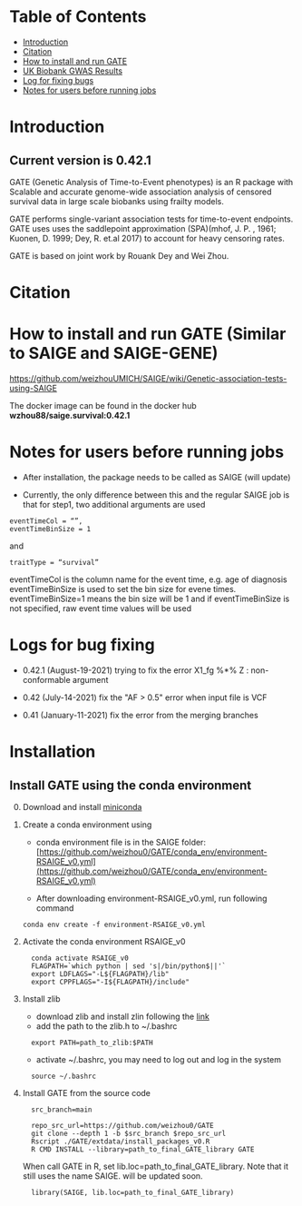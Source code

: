 Table of Contents
=================

   * [Introduction](#introduction)
   * [Citation](#citation)
   * [How to install and run GATE](#how-to-install-and-run-saige-and-saige-gene)
   * [UK Biobank GWAS Results](#uk-biobank-gwas-results)
   * [Log for fixing bugs](#log-for-fixing-bugs)
   * [Notes for users before running jobs](#notes-for-users-before-running-jobs)

# Introduction


## Current version is 0.42.1

GATE (Genetic Analysis of Time-to-Event phenotypes) is an R package with Scalable and accurate genome-wide association analysis of censored survival data in large scale biobanks using frailty models. 

GATE performs single-variant association tests for time-to-event endpoints. GATE uses uses the saddlepoint approximation (SPA)(mhof, J. P. , 1961; Kuonen, D. 1999; Dey, R. et.al 2017) to account for heavy censoring rates. 

GATE is based on joint work by Rouank Dey and Wei Zhou. 


# Citation


# How to install and run GATE (Similar to SAIGE and SAIGE-GENE) 

  https://github.com/weizhouUMICH/SAIGE/wiki/Genetic-association-tests-using-SAIGE

The docker image can be found in the docker hub **wzhou88/saige.survival:0.42.1**

# Notes for users before running jobs
* After installation, the package needs to be called as SAIGE (will update)

* Currently, the only difference between this and the regular SAIGE job is that for step1, two additional arguments are used 
```
eventTimeCol = “”,
eventTimeBinSize = 1
```
and 

```
traitType = “survival”
```
eventTimeCol is the column name for the event time, e.g. age of diagnosis
eventTimeBinSize is used to set the bin size for evene times. eventTimeBinSize=1 means the bin size will be 1 and if  eventTimeBinSize is not specified, raw event time values will be used

# Logs for bug fixing

* 0.42.1 (August-19-2021) trying to fix the error X1_fg %*% Z : non-conformable argument 

* 0.42 (July-14-2021) fix the "AF > 0.5" error when input file is VCF

* 0.41 (January-11-2021) fix the error from the merging branches


# Installation

##  Install GATE using the conda environment

0. Download and install [miniconda](https://docs.conda.io/en/latest/miniconda.html)


1. Create a conda environment using

     * conda environment file is in the SAIGE folder: [https://github.com/weizhou0/GATE/conda_env/environment-RSAIGE_v0.yml](https://github.com/weizhou0/GATE/conda_env/environment-RSAIGE_v0.yml)

     * After downloading environment-RSAIGE_v0.yml, run following command

     ```
     conda env create -f environment-RSAIGE_v0.yml
     ```

2. Activate the conda environment RSAIGE_v0
     ```
       conda activate RSAIGE_v0
       FLAGPATH=`which python | sed 's|/bin/python$||'`
       export LDFLAGS="-L${FLAGPATH}/lib"
       export CPPFLAGS="-I${FLAGPATH}/include"
     ```
3. Install zlib 

     * download zlib and install zlin following the [link](https://geeksww.com/tutorials/libraries/zlib/installation/installing_zlib_on_ubuntu_linux.php)
     * add the path to the zlib.h to ~/.bashrc
     ```
       export PATH=path_to_zlib:$PATH  
     ```
     * activate ~/.bashrc, you may need to log out and log in the system 
     ```
       source ~/.bashrc
     ```

4. Install GATE from the source code

     ```
       src_branch=main

       repo_src_url=https://github.com/weizhou0/GATE
       git clone --depth 1 -b $src_branch $repo_src_url
       Rscript ./GATE/extdata/install_packages_v0.R
       R CMD INSTALL --library=path_to_final_GATE_library GATE
     ```

     When call GATE in R, set lib.loc=path_to_final_GATE_library. Note that it still uses the name SAIGE. will be updated soon. 

     ```
       library(SAIGE, lib.loc=path_to_final_GATE_library)
     ```

	       
